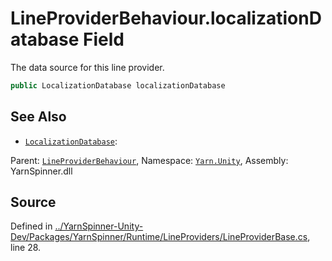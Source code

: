 # LineProviderBehaviour.localizationDatabase Field

The data source for this line provider.


```csharp
public LocalizationDatabase localizationDatabase
```



## See Also
* [`LocalizationDatabase`](/api/csharp/yarn.unity/localizationdatabase.md): 
<div class="class-metadata">

Parent: [`LineProviderBehaviour`](/api/csharp/yarn.unity/lineproviderbehaviour.md), Namespace: [`Yarn.Unity`](/api/csharp/yarn.unity/README.md), Assembly: YarnSpinner.dll
</div>

## Source
Defined in [../YarnSpinner-Unity-Dev/Packages/YarnSpinner/Runtime/LineProviders/LineProviderBase.cs](https://github.com/YarnSpinnerTool/YarnSpinner-Unity//blob/develop/Runtime/LineProviders/LineProviderBase.cs#L28), line 28.
